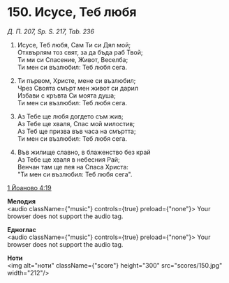 # 150. Исусе, Теб любя

_Д. П. 207, Sp. S. 217, Tab. 236_

1. Исусе, Теб любя, Сам Ти си Дял мой;  
Отхвърлям тоз свят, за да бъда раб Твой;  
Ти ми си Спасение, Живот, Веселба;  
Ти мен си възлюбил: Теб любя сега.  

2. Ти първом, Христе, мене си възлюбил;  
Чрез Своята смърт мен живот си дарил  
Избави с кръвта Си моята душа;  
Ти мен си възлюбил: Теб любя сега.  

3. Аз Тебе ще любя догдето съм жив;  
Аз Тебе ще хваля, Спас мой милостив;  
Аз Теб ще призва във часа на смъртта;  
Ти мен си възлюбил: Теб любя сега.  

4. Във жилище славно, в блаженство без край  
Аз Тебе ще хваля в небесния Рай;  
Венчан там ще пея на Спаса Христа:  
"Ти мен си възлюбил: Теб любя сега".

[1 Йоаново 4:19](http://biblia.bg/index.php?k=48&g=4&s=19)

**Мелодия**  
<audio className={"music"} controls={true} preload={"none"}>
    <source src="mp3/150.mp3" type="audio/mpeg"/>
    Your browser does not support the audio tag.
</audio>

**Едноглас**  
<audio className={"music"} controls={true} preload={"none"}>
    <source src="transp/150.mp3" type="audio/mpeg"/>
    Your browser does not support the audio tag.
</audio>

**Ноти**  
<img alt="ноти" className={"score"} height="300" src="scores/150.jpg" width="212"/>
